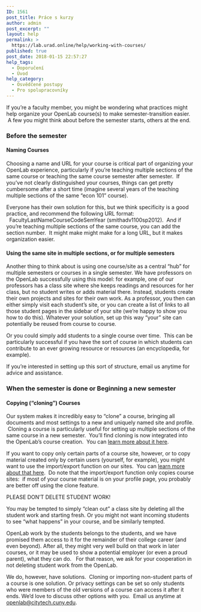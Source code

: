 ```yaml
---
ID: 1561
post_title: Práce s kurzy
author: admin
post_excerpt: ""
layout: help
permalink: >
  https://lab.urad.online/help/working-with-courses/
published: true
post_date: 2018-01-15 22:57:27
help_tags:
  - Doporučení
  - Úvod
help_category:
  - Osvědčené postupy
  - Pro spolupracovníky
---
```

If you’re a faculty member, you might be wondering what practices might help organize your OpenLab course(s) to make semester-transition easier.  A few you might think about before the semester starts, others at the end.
<h3><strong>Before the semester</strong></h3>
<h4><strong>Naming Courses</strong></h4>
Choosing a name and URL for your course is critical part of organizing your OpenLab experience, particularly if you’re teaching multiple sections of the same course or teaching the same course semester after semester.  If you’ve not clearly distinguished your courses, things can get pretty cumbersome after a short time (imagine several years of the teaching multiple sections of the same “econ 101” course).

Everyone has their own solution for this, but we think specificity is a good practice, and recommend the following URL format:   FacultyLastNameCourseCodeSemYear (smithadv1100sp2012).  And if you’re teaching multiple sections of the same course, you can add the section number.  It might make might make for a long URL, but it makes organization easier.
<h4><strong>Using the same site in multiple sections, or for multiple semesters</strong></h4>
Another thing to think about is using one course/site as a central “hub” for multiple semesters or courses in a single semester. We have professors on the OpenLab successfully using this model: for example, one of our professors has a class site where she keeps readings and resources for her class, but no student writes or adds material there. Instead, students create their own projects and sites for their own work. As a professor, you then can either simply visit each student’s site, or you can create a list of links to all those student pages in the sidebar of your site (we’re happy to show you how to do this). Whatever your solution, set up this way “your” site can potentially be reused from course to course.

Or you could simply add students to a single course over time.  This can be particularly successful if you have the sort of course in which students can contribute to an ever growing resource or resources (an encyclopedia, for example).

If you’re interested in setting up this sort of structure, email us anytime for advice and assistance.
<h3><strong>When the semester is done or Beginning a new semester</strong></h3>
<h4>Copying (“cloning”) Courses</h4>
Our system makes it incredibly easy to “clone” a course, bringing all documents and most settings to a new and uniquely named site and profile.  Cloning a course is particularly useful for setting up multiple sections of the same course in a new semester.  You’ll find cloning is now integrated into the OpenLab’s course creation.  You can <a href="https://lab.urad.online/help/cloning-a-course/">learn more about it here</a>.

If you want to copy only certain parts of a course site, however, or to copy material created only by certain users (yourself, for example), you might want to use the import/export function on our sites.  You can <a href="https://lab.urad.online/openroad/2012/05/21/importing-and-exporting-sites/">learn more about that here</a>.  Do note that the import/export function only copies course sites:  if most of your course material is on your profile page, you probably are better off using the clone feature.

PLEASE DON’T DELETE STUDENT WORK!

You may be tempted to simply “clean out” a class site by deleting all the student work and starting fresh. Or you might not want incoming students to see “what happens” in your course, and be similarly tempted.

OpenLab work by the students belongs to the students, and we have promised them access to it for the remainder of their college career (and even beyond). After all, they might very well build on that work in later courses, or it may be used to show a potential employer (or even a proud parent), what they can do.   For that reason, we ask for your cooperation in not deleting student work from the OpenLab.

We do, however, have solutions.  Cloning or importing non-student parts of a course is one solution. Or privacy settings can be set so only students who were members of the old versions of a course can access it after it ends. We’d love to discuss other options with you.  Email us anytime at <a href="mailto:openlab@citytech.cuny.edu">openlab@citytech.cuny.edu</a>.